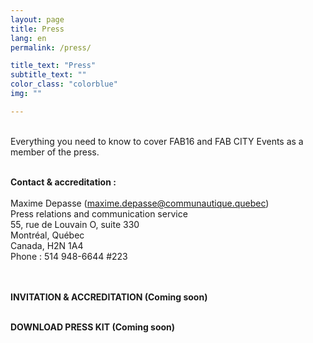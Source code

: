 ```yaml
---
layout: page
title: Press
lang: en
permalink: /press/

title_text: "Press"
subtitle_text: ""
color_class: "colorblue"
img: ""

---
```


<p class="{{ color_class }}">
<br>
Everything you need to know to cover FAB16 and FAB CITY Events as a member of the press.
<br><br>
</p>


<p class="{{ color_class }}">
	<strong>Contact & accreditation :</strong>
	<br><br>
	Maxime Depasse (<a href='mailto:maxime.depasse@communautique.quebec'>maxime.depasse@communautique.quebec</a>)
	<br>
	Press relations and communication service
	<br>
	55, rue de Louvain O, suite 330
	<br>
	Montréal, Québec
	<br>
	Canada, H2N 1A4
	<br>
	Phone : 514 948-6644 #223
	<br><br><br>
</p>

<p class="{{ color_class }}">
	<strong>INVITATION & ACCREDITATION (Coming soon)</strong>
	<br><br>
</p>

<p class="{{ color_class }}">
	<strong>DOWNLOAD PRESS KIT (Coming soon)</strong>
	<br><br>
</p>